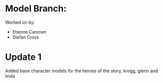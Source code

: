 # Model Branch:

Worked on by:

* Etienne Caronan
* Stefan Cross

# Update 1

Added base character models for the heroes of the story, krogg, glenn and linda